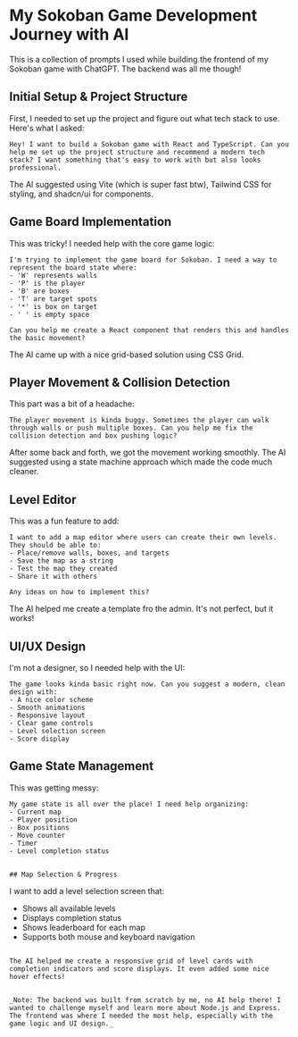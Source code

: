 # My Sokoban Game Development Journey with AI

This is a collection of prompts I used while building the frontend of my Sokoban game with ChatGPT. The backend was all me though!

## Initial Setup & Project Structure

First, I needed to set up the project and figure out what tech stack to use. Here's what I asked:

```
Hey! I want to build a Sokoban game with React and TypeScript. Can you help me set up the project structure and recommend a modern tech stack? I want something that's easy to work with but also looks professional.
```

The AI suggested using Vite (which is super fast btw), Tailwind CSS for styling, and shadcn/ui for components.

## Game Board Implementation

This was tricky! I needed help with the core game logic:

```
I'm trying to implement the game board for Sokoban. I need a way to represent the board state where:
- 'W' represents walls
- 'P' is the player
- 'B' are boxes
- 'T' are target spots
- '*' is box on target
- ' ' is empty space

Can you help me create a React component that renders this and handles the basic movement?
```

The AI came up with a nice grid-based solution using CSS Grid.

## Player Movement & Collision Detection

This part was a bit of a headache:

```
The player movement is kinda buggy. Sometimes the player can walk through walls or push multiple boxes. Can you help me fix the collision detection and box pushing logic?
```

After some back and forth, we got the movement working smoothly. The AI suggested using a state machine approach which made the code much cleaner.

## Level Editor

This was a fun feature to add:

```
I want to add a map editor where users can create their own levels. They should be able to:
- Place/remove walls, boxes, and targets
- Save the map as a string
- Test the map they created
- Share it with others

Any ideas on how to implement this?
```

The AI helped me create a template fro the admin. It's not perfect, but it works!

## UI/UX Design

I'm not a designer, so I needed help with the UI:

```
The game looks kinda basic right now. Can you suggest a modern, clean design with:
- A nice color scheme
- Smooth animations
- Responsive layout
- Clear game controls
- Level selection screen
- Score display
```

## Game State Management

This was getting messy:

```
My game state is all over the place! I need help organizing:
- Current map
- Player position
- Box positions
- Move counter
- Timer
- Level completion status


## Map Selection & Progress

```

I want to add a level selection screen that:

- Shows all available levels
- Displays completion status
- Shows leaderboard for each map
- Supports both mouse and keyboard navigation

```

The AI helped me create a responsive grid of level cards with completion indicators and score displays. It even added some nice hover effects!


_Note: The backend was built from scratch by me, no AI help there! I wanted to challenge myself and learn more about Node.js and Express. The frontend was where I needed the most help, especially with the game logic and UI design._
```
